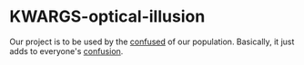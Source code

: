 # KWARGS-optical-illusion

Our project is to be used by the [confused](https://www.youtube.com/watch?v=U7X7cEh5au8) of our population. Basically, it just adds to everyone's [confusion](https://www.google.com/search?q=confusion).
